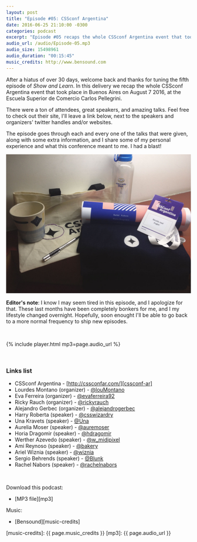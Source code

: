 ```yaml
---
layout: post
title: "Episode #05: CSSconf Argentina"
date: 2016-06-25 21:10:00 -0300
categories: podcast
excerpt: "Episode #05 recaps the whole CSSconf Argentina event that took place on August 7 2016, at the Escuela Superior de Comercio Carlos Pellegrini."
audio_url: /audio/Episode-05.mp3
audio_size: 15498961
audio_duration: "00:15:45"
music_credits: http://www.bensound.com
---
```

After a hiatus of over 30 days, welcome back and thanks for tuning the fifth episode of _Show and Learn_. In this delivery we recap the whole CSSconf Argentina event that took place in Buenos Aires on August 7 2016, at the Escuela Superior de Comercio Carlos Pellegrini.

There were a ton of attendees, great speakers, and amazing talks. Feel free to check out their site, I'll leave a link below, next to the speakers and organizers' twitter handles and/or websites.

The episode goes through each and every one of the talks that were given, along with some extra information, and I share some of my personal experience and what this conference meant to me. I had a blast!

![Bag of swag courtesy of CSSconf Argentina and its sponsors](/images/attachments/2016-08-07.jpg)

**Editor's note**: I know I may seem tired in this episode, and I apologize for that. These last months have been completely bonkers for me, and I my lifestyle changed overnight. Hopefully, soon enought I'll be able to go back to a more normal frequency to ship new episodes.

&nbsp;

{% include player.html mp3=page.audio_url %}

&nbsp;

### Links list
* CSSconf Argentina - [http://cssconfar.com/][cssconf-ar]
* Lourdes Montano (organizer) - [@louMontano][loumontano]
* Eva Ferreira (organizer) - [@evaferreira92][evaferreira]
* Ricky Rauch (organizer) - [@rickyrauch][rickyrauch]
* Alejandro Gerbec (organizer) - [@alejandrogerbec][alejandrogerbec]
* Harry Roberta (speaker) - [@csswizardry][harryroberts]
* Una Kravets (speaker) - [@Una][unakravets]
* Aurelia Moser (speaker) - [@auremoser][aureliamoser]
* Horia Dragomir (speaker) - [@hdragomir][horiadragomir]
* Werther Azevedo (speaker) - [@w_midipixel][wertherazevedo]
* Ami Reynoso (speaker) - [@bakery][amireynoso]
* Ariel Wiznia (speaker) - [@wiznia][arielwiznia]
* Sergio Behrends (speaker) - [@Blunk][sergiobehrends]
* Rachel Nabors (speaker) - [@rachelnabors][rachelnabors]

&nbsp;

Download this podcast:

* [MP3 file][mp3]

Music:

* [Bensound][music-credits]

[cssconf-ar]: http://cssconfar.com/
[loumontano]: http://twitter.com/louMontano
[evaferreira]: http://twitter.com/evaferreira92
[rickyrauch]: http://twitter.com/rickyrauch
[alejandrogerbec]: http://twitter.com/alejandrogerbec
[harryroberts]: http://twitter.com/csswizardry
[unakravets]: http://twitter.com/Una
[aureliamoser]: http://twitter.com/auremoser
[horiadragomir]: http://twitter.com/hdragomir
[wertherazevedo]: http://twitter.com/w_midipixel
[amireynoso]: http://twitter.com/bakery
[arielwiznia]: http://twitter.com/wiznia
[sergiobehrends]: http://twitter.com/Blunk
[rachelnabors]: http://twitter.com/rachelnabors
[music-credits]: {{ page.music_credits }}
[mp3]: {{ page.audio_url }}
